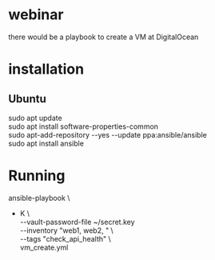 # webinar

there would be a playbook to create a VM at DigitalOcean  
  
# installation   
## Ubuntu    
sudo apt update  
sudo apt install software-properties-common  
sudo apt-add-repository --yes --update ppa:ansible/ansible  
sudo apt install ansible  

# Running  
  
ansible-playbook \
- K \  
--vault-password-file ~/secret.key \
--inventory "web1, web2, " \  
--tags "check_api_health" \  
vm_create.yml  
